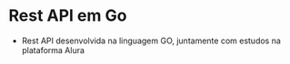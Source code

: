 # Rest API em Go

* Rest API desenvolvida na linguagem GO, juntamente com estudos na plataforma Alura
